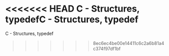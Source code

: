 <<<<<<< HEAD
C - Structures, typedefC - Structures, typedef
=======
C - Structures, typedef
>>>>>>> 8ec6ec4be00e14411c6c2a6b81a4c374f97df1bf
